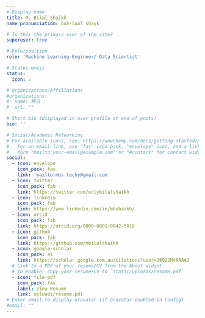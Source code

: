 ```yaml
---
# Display name
title: M. Bilal Shaikh
name_pronunciation: buh·laal shayk

# Is this the primary user of the site?
superuser: true

# Role/position
role: 'Machine Learning Engineer/ Data Scientist'

# Status emoji
status:
  icon: ☕️

# Organizations/Affiliations
#organizations:
#- name: 腾讯
#  url: ""

# Short bio (displayed in user profile at end of posts)
bio: ''

# Social/Academic Networking
# For available icons, see: https://wowchemy.com/docs/getting-started/page-builder/#icons
#   For an email link, use "fas" icon pack, "envelope" icon, and a link in the
#   form "mailto:your-email@example.com" or "#contact" for contact widget.
social:
  - icon: envelope
    icon_pack: fas
    link: 'mailto:mbs.techy@gmail.com'
  - icon: twitter
    icon_pack: fab
    link: https://twitter.com/onlybilalshaikh
  - icon: linkedin
    icon_pack: fab
    link: https://www.linkedin.com/in/mbshaikh/
  - icon: orcid
    icon_pack: fab
    link: https://orcid.org/0000-0001-9042-5018
  - icon: github
    icon_pack: fab
    link: https://github.com/mbilalshaikh
  - icon: google-scholar
    icon_pack: ai
    link: https://scholar.google.com.au/citations?user=JB922M4AAAAJ
  # Link to a PDF of your resume/CV from the About widget.
  # To enable, copy your resume/CV to `static/uploads/resume.pdf`
  - icon: file-pdf
    icon_pack: fas
    label: View Resume
    link: uploads/resume.pdf
# Enter email to display Gravatar (if Gravatar enabled in Config)
#email: ""
---
```

